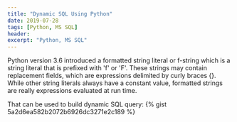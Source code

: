 ```yaml
---
title: "Dynamic SQL Using Python"
date: 2019-07-28
tags: [Python, MS SQL]
header:
excerpt: "Python, MS SQL"
---
```


Python version 3.6 introduced a formatted string literal or f-string which is a string literal that is prefixed with 'f' or 'F'. These strings may contain replacement fields, which are expressions delimited by curly braces {}. While other string literals always have a constant value, formatted strings are really expressions evaluated at run time.

That can be used to build dynamic SQL query:
{% gist 5a2d6ea582b2072b6926dc3271e2c189 %}
